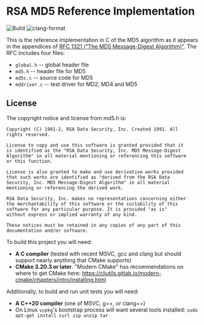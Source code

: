 # RSA MD5 Reference Implementation

![Build](../../actions/workflows/build.yml/badge.svg) ![clang-format](../../actions/workflows/clang-format.yml/badge.svg)

This is the reference implementation in C of the MD5 algorithm as it appears in the appendices of [RFC 1321 ("The MD5 Message-Digest Algorithm)"](https://datatracker.ietf.org/doc/html/rfc1321).  The RFC includes four files:

- `global.h` -- global header file
- `md5.h` -- header file for MD5
- `md5c.c` -- source code for MD5
- `mddriver.c` -- test driver for MD2, MD4 and MD5

## License

The copyright notice and license from md5.h is:

```text
Copyright (C) 1991-2, RSA Data Security, Inc. Created 1991. All
rights reserved.

License to copy and use this software is granted provided that it
is identified as the "RSA Data Security, Inc. MD5 Message-Digest
Algorithm" in all material mentioning or referencing this software
or this function.

License is also granted to make and use derivative works provided
that such works are identified as "derived from the RSA Data
Security, Inc. MD5 Message-Digest Algorithm" in all material
mentioning or referencing the derived work.

RSA Data Security, Inc. makes no representations concerning either
the merchantability of this software or the suitability of this
software for any particular purpose. It is provided "as is"
without express or implied warranty of any kind.

These notices must be retained in any copies of any part of this
documentation and/or software.
```

To build this project you will need:

- **A C compiler** (tested with recent MSVC, gcc and clang but should support nearly anything that CMake supports)
- **CMake 3.20.3 or later**.  "Modern CMake" has recommendations on where to get CMake here: <https://cliutils.gitlab.io/modern-cmake/chapters/intro/installing.html>

Additionally, to build and run unit tests you will need:

- **A C++20 compiler** (one of MSVC, g++, or clang++)
- On Linux `vcpkg`'s bootstrap process will want several tools installed: `sudo apt-get install curl zip unzip tar`
